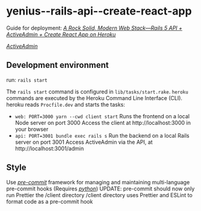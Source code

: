 # yenius--rails-api--create-react-app

Guide for deployment:
_[A Rock Solid, Modern Web Stack—Rails 5 API + ActiveAdmin + Create React App on Heroku](https://blog.heroku.com/a-rock-solid-modern-web-stack)_

_[ActiveAdmin](https://activeadmin.info/0-installation.html#setting-up-active-admin)_

## Development environment

run:
`rails start`

The `rails start` command is configured in `lib/tasks/start.rake`.
`heroku` commands are executed by the Heroku Command Line Interface (CLI).
heroku reads `Procfile.dev` and starts the tasks:

- `web: PORT=3000 yarn --cwd client start`
  Runs the frontend on a local Node server on port 3000
  Access the client at http://localhost:3000 in your browser
- `api: PORT=3001 bundle exec rails s`
  Run the backend on a local Rails server on port 3001
  Access ActiveAdmin via the API, at http://localhost:3001/admin

## Style

Use _[pre-commit](https://pre-commit.com/)_ framework for managing and maintaining multi-language pre-commit hooks (Requires _[python](https://docs.python-guide.org/starting/install3/linux/)_)
UPDATE: pre-commit should now only run Prettier the /client directory
/client directory uses Prettier and ESLint to format code as a pre-commit hook
